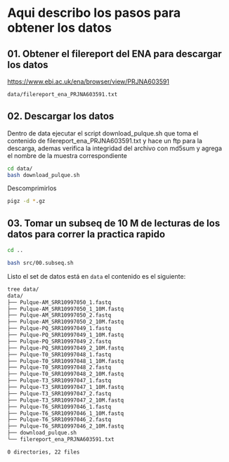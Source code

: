 # Aqui describo los pasos para obtener los datos

## 01. Obtener el filereport del ENA para descargar los datos
https://www.ebi.ac.uk/ena/browser/view/PRJNA603591

```bash
data/filereport_ena_PRJNA603591.txt
```

## 02. Descargar los datos
Dentro de data ejecutar el script download_pulque.sh que toma el contenido de filereport_ena_PRJNA603591.txt y hace un ftp para la descarga, 
ademas verifica la integridad del archivo con md5sum y agrega el nombre de la muestra correspondiente

```bash
cd data/
bash download_pulque.sh
```
Descomprimirlos

```bash
pigz -d *.gz
```

## 03. Tomar un subseq de 10 M de lecturas de los datos para correr la practica rapido

```bash
cd ..

bash src/00.subseq.sh
```

Listo el set de datos está en `data` el contenido es el siguiente:


```bash
tree data/
data/
├── Pulque-AM_SRR10997050_1.fastq
├── Pulque-AM_SRR10997050_1_10M.fastq
├── Pulque-AM_SRR10997050_2.fastq
├── Pulque-AM_SRR10997050_2_10M.fastq
├── Pulque-PQ_SRR10997049_1.fastq
├── Pulque-PQ_SRR10997049_1_10M.fastq
├── Pulque-PQ_SRR10997049_2.fastq
├── Pulque-PQ_SRR10997049_2_10M.fastq
├── Pulque-T0_SRR10997048_1.fastq
├── Pulque-T0_SRR10997048_1_10M.fastq
├── Pulque-T0_SRR10997048_2.fastq
├── Pulque-T0_SRR10997048_2_10M.fastq
├── Pulque-T3_SRR10997047_1.fastq
├── Pulque-T3_SRR10997047_1_10M.fastq
├── Pulque-T3_SRR10997047_2.fastq
├── Pulque-T3_SRR10997047_2_10M.fastq
├── Pulque-T6_SRR10997046_1.fastq
├── Pulque-T6_SRR10997046_1_10M.fastq
├── Pulque-T6_SRR10997046_2.fastq
├── Pulque-T6_SRR10997046_2_10M.fastq
├── download_pulque.sh
└── filereport_ena_PRJNA603591.txt

0 directories, 22 files
```
